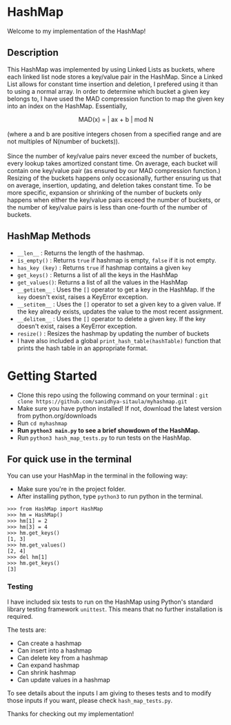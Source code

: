 # HashMap

Welcome to my implementation of the HashMap!

## Description

This HashMap was implemented by using Linked Lists as buckets, where each linked list node stores a key/value pair in the HashMap. Since a Linked List allows for constant time insertion and deletion, I prefered using it than to using a normal array. In order to determine which bucket a given key belongs to, I have used the MAD compression function to map the given key into an index on the HashMap. Essentially,

<div align = "center"> MAD(x) = | ax + b | mod N</div>
<br />
(where a and b are positive integers chosen from a specified range and are not multiples of N(number of buckets)).
<br />
<br />
Since the number of key/value pairs never exceed the number of buckets, every lookup takes amortized constant time. On average, each bucket will contain one key/value pair (as ensured by our MAD compression function.) Resizing of the buckets happens only occasionally, further ensuring us that on average, insertion, updating, and deletion takes constant time. To be more specific, expansion or shrinking of the number of buckets only happens when either the key/value pairs exceed the number of buckets, or the number of key/value pairs is less than one-fourth of the number of buckets. 

## HashMap Methods 

* `__len__` :
  Returns the length of the hashmap. 
* `is_empty()` :
  Returns `true` if hashmap is empty, `false` if it is not empty.
* `has_key (key)` :
  Returns `true` if hashmap contains a given `key` 
* `get_keys()` :
  Returns a list of all the keys in the HashMap
* `get_values()`:
  Returns a list of all the values in the HashMap
* `__getitem__` :
  Uses the `[]` operator to get a key in the HashMap. If the `key` doesn't exist, raises a KeyError exception.
* `__setitem__` :
  Uses the `[]` operator to set a given key to a given value. If the key already exists, updates the value to the most recent assignment. 
* `__delitem__` :
  Uses the `[]` operator to delete a given key. If the key doesn't exist, raises a KeyError exception.
* `resize()` :
  Resizes the hashmap by updating the number of buckets 
* I have also included a global `print_hash_table(hashTable)` function that prints the hash table in an appropriate format.  

# Getting Started 

* Clone this repo using the following command on your terminal : `git clone https://github.com/sanidhya-sitaula/myhashmap.git`
* Make sure you have python installed! If not, download the latest version from python.org/downloads 
* Run `cd myhashmap`
* **Run `python3 main.py` to see a brief showdown of the HashMap.**
* Run `python3 hash_map_tests.py` to run tests on the HashMap. 

## For quick use in the terminal 

You can use your HashMap in the terminal in the following way:

* Make sure you're in the project folder.
* After installing python, type `python3` to run python in the terminal. 


```
>>> from HashMap import HashMap
>>> hm = HashMap()
>>> hm[1] = 2 
>>> hm[3] = 4
>>> hm.get_keys()
[1, 3]
>>> hm.get_values()
[2, 4]
>>> del hm[1]
>>> hm.get_keys()
[3]
```


### Testing 

I have included six tests to run on the HashMap using Python's standard library testing framework `unittest`. This means that no further installation is required.

The tests are:

* Can create a hashmap
* Can insert into a hashmap
* Can delete key from a hashmap
* Can expand hashmap 
* Can shrink hashmap
* Can update values in a hashmap

To see details about the inputs I am giving to theses tests and to modify those inputs if you want, please check `hash_map_tests.py`. 

Thanks for checking out my implementation!
